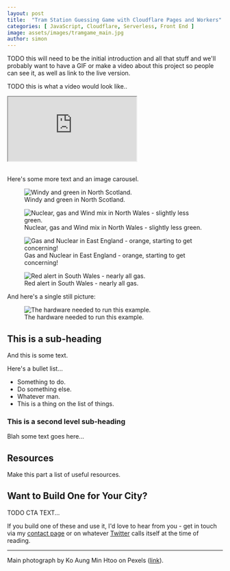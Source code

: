 ```yaml
---
layout: post
title:  "Tram Station Guessing Game with Cloudflare Pages and Workers"
categories: [ JavaScript, Cloudflare, Serverless, Front End ]
image: assets/images/tramgame_main.jpg
author: simon
---
```

TODO this will need to be the initial introduction and all that stuff and we'll probably want to have a GIF or make a video about this project so people can see it, as well as link to the live version.

TODO this is what a video would look like..

<div class="embed-responsive embed-responsive-16by9">
  <iframe class="embed-responsive-item" src="https://www.youtube.com/embed/xRejaScBBcU?si=UVZegorOGzDUBo35" allowfullscreen></iframe>
</div><br/>

Here's some more text and an image carousel.

<div class="slick-carousel">
    <div>
        <figure class="figure">
        <img src="{{ site.baseurl }}/assets/images/carbonintensity_north_scotland.jpg" class="figure-img img-fluid" alt="Windy and green in North Scotland.">
        <figcaption class="figure-caption text-center">Windy and green in North Scotland.</figcaption>
        </figure>
    </div>
    <div>
        <figure class="figure">
        <img src="{{ site.baseurl }}/assets/images/carbonintensity_north_wales.jpg" class="figure-img img-fluid" alt="Nuclear, gas and Wind mix in North Wales - slightly less green.">
        <figcaption class="figure-caption text-center">Nuclear, gas and Wind mix in North Wales - slightly less green.</figcaption>
        </figure>
    </div>
    <div>
        <figure class="figure">
        <img src="{{ site.baseurl }}/assets/images/carbonintensity_east_england.jpg" class="figure-img img-fluid" alt="Gas and Nuclear in East England - orange, starting to get concerning!">
        <figcaption class="figure-caption text-center">Gas and Nuclear in East England - orange, starting to get concerning!</figcaption>
        </figure>
    </div>
    <div>
        <figure class="figure">
        <img src="{{ site.baseurl }}/assets/images/carbonintensity_south_wales.jpg" class="figure-img img-fluid" alt="Red alert in South Wales - nearly all gas.">
        <figcaption class="figure-caption text-center">Red alert in South Wales - nearly all gas.</figcaption>
        </figure>
    </div>

</div>

And here's a single still picture:

<figure class="figure">
  <img src="{{ site.baseurl }}/assets/images/carbonintensity_kit.png" alt="The hardware needed to run this example.">
  <figcaption class="figure-caption text-center">The hardware needed to run this example.</figcaption>
</figure>

## This is a sub-heading

And this is some text.

Here's a bullet list...

* Something to do.
* Do something else.
* Whatever man.
* This is a thing on the list of things.

### This is a second level sub-heading

Blah some text goes here...


## Resources

Make this part a list of useful resources.

## Want to Build One for Your City?

TODO CTA TEXT...

If you build one of these and use it, I'd love to hear from you - get in touch via my [contact page](/contact) or on whatever [Twitter](https://twitter.com/simon_prickett) calls itself at the time of reading.

--- 
Main photograph by Ko Aung Min Htoo on Pexels ([link](https://www.pexels.com/photo/people-waiting-on-railway-platform-15553717/)).
